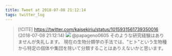 ```yaml
---
title: Tweet at 2018-07-08 21:12:14
tags: twitter_log
---
```


> [!CITE] https://twitter.com/kaisekiriu/status/1015931561739350016 (2018-07-08 21:12:14)
> ![](https://twitter.com/kaisekiriu/status/1015931561739350016)
> @papageno0605 そのような研究経験はありませんが失礼します。
> 現在の生物分類学の手法では、"ヒト"という生物種から特定の個体や集団を除いて分類することはありえないかと思います。
